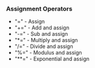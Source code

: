 ### Assignment Operators

* "="   - Assign
* "+="  - Add and assign
* "-="  - Sub and assign
* "*="  - Multiply and assign
* "/="  - Divide and assign
* "%="  - Modulus and assign
* "**=" - Exponential and assign
